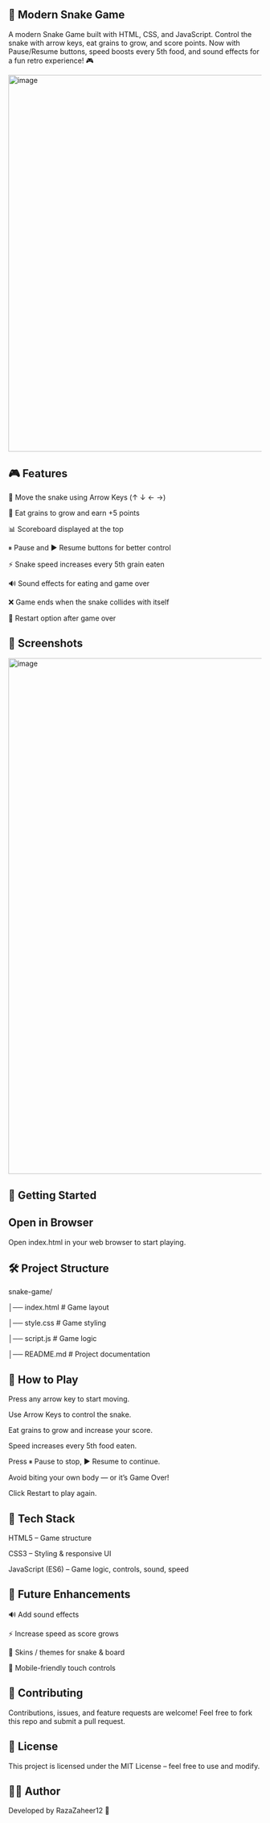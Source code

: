 ## 🐍 Modern Snake Game

A modern Snake Game built with HTML, CSS, and JavaScript. Control the snake with arrow keys, eat grains to grow, and score points.
Now with Pause/Resume buttons, speed boosts every 5th food, and sound effects for a fun retro experience! 🎮

<img width="1385" height="748" alt="image" src="https://github.com/user-attachments/assets/c818b621-6d5b-4dc0-a572-5b1af4ad1732" />



## 🎮 Features

🎯 Move the snake using Arrow Keys (↑ ↓ ← →)

🍏 Eat grains to grow and earn +5 points

📊 Scoreboard displayed at the top

⏸ Pause and ▶ Resume buttons for better control

⚡ Snake speed increases every 5th grain eaten

🔊 Sound effects for eating and game over

❌ Game ends when the snake collides with itself

🔄 Restart option after game over

## 📸 Screenshots
<img width="1536" height="1024" alt="image" src="https://github.com/user-attachments/assets/6d4c831a-2ed9-43a8-86a5-26a44973785d" />


## 🚀 Getting Started

## Open in Browser

Open index.html in your web browser to start playing.

## 🛠️ Project Structure

snake-game/

│── index.html      # Game layout

│── style.css       # Game styling

│── script.js       # Game logic

│── README.md       # Project documentation

## 🎯 How to Play

Press any arrow key to start moving.

Use Arrow Keys to control the snake.

Eat grains to grow and increase your score.

Speed increases every 5th food eaten.

Press ⏸ Pause to stop, ▶ Resume to continue.

Avoid biting your own body — or it’s Game Over!

Click Restart to play again.

## 📂 Tech Stack

HTML5 – Game structure

CSS3 – Styling & responsive UI

JavaScript (ES6) – Game logic, controls, sound, speed

## 🌟 Future Enhancements

🔊 Add sound effects

⚡ Increase speed as score grows

🎨 Skins / themes for snake & board

📱 Mobile-friendly touch controls

## 🤝 Contributing

Contributions, issues, and feature requests are welcome!
Feel free to fork this repo and submit a pull request.

## 📜 License

This project is licensed under the MIT License – feel free to use and modify.

## 👨‍💻 Author

Developed by RazaZaheer12 🚀

